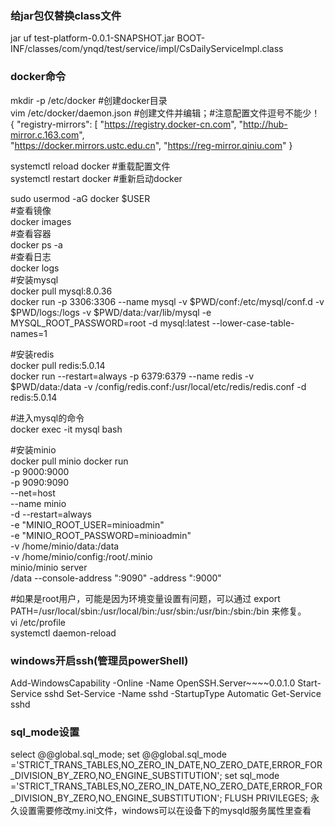 ### 给jar包仅替换class文件
jar uf test-platform-0.0.1-SNAPSHOT.jar BOOT-INF/classes/com/ynqd/test/service/impl/CsDailyServiceImpl.class

### docker命令
mkdir -p /etc/docker #创建docker目录  
vim /etc/docker/daemon.json #创建文件并编辑；#注意配置文件逗号不能少！  
{
"registry-mirrors": [ 
"https://registry.docker-cn.com",
"http://hub-mirror.c.163.com",  
"https://docker.mirrors.ustc.edu.cn",
"https://reg-mirror.qiniu.com"
}  

systemctl reload docker #重载配置文件  
systemctl restart docker #重新启动docker  

sudo usermod -aG docker $USER  
#查看镜像  
docker images  
#查看容器  
docker ps -a  
#查看日志  
docker logs  
#安装mysql  
docker pull mysql:8.0.36  
docker run -p 3306:3306 --name mysql -v $PWD/conf:/etc/mysql/conf.d -v $PWD/logs:/logs -v $PWD/data:/var/lib/mysql -e MYSQL_ROOT_PASSWORD=root -d mysql:latest --lower-case-table-names=1  

#安装redis  
docker pull redis:5.0.14  
docker run --restart=always -p 6379:6379 --name redis -v $PWD/data:/data -v /config/redis.conf:/usr/local/etc/redis/redis.conf -d redis:5.0.14  

#进入mysql的命令  
docker exec -it mysql bash  

#安装minio  
docker pull minio
docker run \
-p 9000:9000 \
-p 9090:9090 \
--net=host \
--name minio \
-d --restart=always \
-e "MINIO_ROOT_USER=minioadmin" \
-e "MINIO_ROOT_PASSWORD=minioadmin" \
-v /home/minio/data:/data \
-v /home/minio/config:/root/.minio \
minio/minio  server \
/data --console-address ":9090" -address ":9000"  

#如果是root用户，可能是因为环境变量设置有问题，可以通过
export PATH=/usr/local/sbin:/usr/local/bin:/usr/sbin:/usr/bin:/sbin:/bin
来修复。  
vi /etc/profile  
systemctl daemon-reload  


### windows开启ssh(管理员powerShell)
Add-WindowsCapability -Online -Name OpenSSH.Server~~~~0.0.1.0
Start-Service sshd
Set-Service -Name sshd -StartupType Automatic
Get-Service sshd

### sql_mode设置
select  @@global.sql_mode;
set @@global.sql_mode ='STRICT_TRANS_TABLES,NO_ZERO_IN_DATE,NO_ZERO_DATE,ERROR_FOR_DIVISION_BY_ZERO,NO_ENGINE_SUBSTITUTION';
set sql_mode ='STRICT_TRANS_TABLES,NO_ZERO_IN_DATE,NO_ZERO_DATE,ERROR_FOR_DIVISION_BY_ZERO,NO_ENGINE_SUBSTITUTION';
FLUSH PRIVILEGES;
永久设置需要修改my.ini文件，windows可以在设备下的mysqld服务属性里查看
